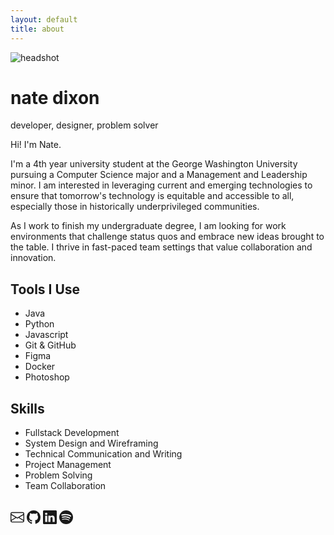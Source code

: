 ```yaml
---
layout: default
title: about
---
```


<div class="about-container">
  <!-- Two Column Hero Section -->
  <div class="about-hero">
    <!-- Left Column - Photo and Header -->
    <div class="about-left">
      <img src="{{ 'assets/images/placeholder.png' | relative_url }}" alt="headshot" class="about-photo">
      <h1 class="about-name">nate dixon</h1>
      <p class="about-title">developer, designer, problem solver</p>
    </div>
    <!-- Right Column - Description -->
    <div class="about-right">
      <div class="about-description">
	  	  <p>
			    Hi! I'm Nate.
		    </p>
        <p>
            I'm a 4th year university student at the George Washington University pursuing a Computer Science major and a Management and Leadership minor. I am interested in leveraging current and emerging technologies to ensure that tomorrow's technology is equitable and accessible to all, especially those in historically underprivileged communities.
        </p>
        <p>
            As I work to finish my undergraduate degree, I am looking for work environments that challenge status quos and embrace new ideas brought to the table. I thrive in fast-paced team settings that value collaboration and innovation. 
        </p>
      </div>
    </div>
  </div>
  
  <!-- Skills and Tools Section -->
  <div class="about-lists">
    <!-- Tools List -->
    <div class="about-list-section">
      <h2 class="about-list-title">Tools I Use</h2>
      <ul class="about-list">
        <li>Java</li>
        <li>Python</li>
		<li>Javascript</li>
        <li>Git & GitHub</li>
        <li>Figma</li>
        <li>Docker</li>
        <li>Photoshop</li>
      </ul>
    </div>
    <!-- Skills List -->
    <div class="about-list-section">
      <h2 class="about-list-title">Skills</h2>
      <ul class="about-list">
	  	<li>Fullstack Development</li>
        <li>System Design and Wireframing</li>
        <li>Technical Communication and Writing</li>
        <li>Project Management</li>
        <li>Problem Solving</li>
        <li>Team Collaboration</li>
      </ul>
    </div>
  </div>
  <br>
	<!-- Social Links -->
  <div class="about-social">
    <a href="mailto:njdixon23@gmail.com" class="about-social-link"><svg xmlns="http://www.w3.org/2000/svg" width="22" height="22" fill="currentColor" class="bi bi-envelope" viewBox="0 0 16 16">
        <path d="M0 4a2 2 0 0 1 2-2h12a2 2 0 0 1 2 2v8a2 2 0 0 1-2 2H2a2 2 0 0 1-2-2zm2-1a1 1 0 0 0-1 1v.217l7 4.2 7-4.2V4a1 1 0 0 0-1-1zm13 2.383-4.708 2.825L15 11.105zm-.034 6.876-5.64-3.471L8 9.583l-1.326-.795-5.64 3.47A1 1 0 0 0 2 13h12a1 1 0 0 0 .966-.741M1 11.105l4.708-2.897L1 5.383z"/>
    </svg></a>
    <a href="https://github.com/nateJDXN" class="about-social-link"><svg xmlns="http://www.w3.org/2000/svg" width="22" height="22" fill="currentColor" class="bi bi-github" viewBox="0 0 16 16">
        <path d="M8 0C3.58 0 0 3.58 0 8c0 3.54 2.29 6.53 5.47 7.59.4.07.55-.17.55-.38 0-.19-.01-.82-.01-1.49-2.01.37-2.53-.49-2.69-.94-.09-.23-.48-.94-.82-1.13-.28-.15-.68-.52-.01-.53.63-.01 1.08.58 1.23.82.72 1.21 1.87.87 2.33.66.07-.52.28-.87.51-1.07-1.78-.2-3.64-.89-3.64-3.95 0-.87.31-1.59.82-2.15-.08-.2-.36-1.02.08-2.12 0 0 .67-.21 2.2.82.64-.18 1.32-.27 2-.27s1.36.09 2 .27c1.53-1.04 2.2-.82 2.2-.82.44 1.1.16 1.92.08 2.12.51.56.82 1.27.82 2.15 0 3.07-1.87 3.75-3.65 3.95.29.25.54.73.54 1.48 0 1.07-.01 1.93-.01 2.2 0 .21.15.46.55.38A8.01 8.01 0 0 0 16 8c0-4.42-3.58-8-8-8"/>
    </svg></a>
    <a href="https://www.linkedin.com/in/nat3dixon/" class="about-social-link"><svg xmlns="http://www.w3.org/2000/svg" width="22" height="22" fill="currentColor" class="bi bi-linkedin" viewBox="0 0 16 16">
        <path d="M0 1.146C0 .513.526 0 1.175 0h13.65C15.474 0 16 .513 16 1.146v13.708c0 .633-.526 1.146-1.175 1.146H1.175C.526 16 0 15.487 0 14.854zm4.943 12.248V6.169H2.542v7.225zm-1.2-8.212c.837 0 1.358-.554 1.358-1.248-.015-.709-.52-1.248-1.342-1.248S2.4 3.226 2.4 3.934c0 .694.521 1.248 1.327 1.248zm4.908 8.212V9.359c0-.216.016-.432.08-.586.173-.431.568-.878 1.232-.878.869 0 1.216.662 1.216 1.634v3.865h2.401V9.25c0-2.22-1.184-3.252-2.764-3.252-1.274 0-1.845.7-2.165 1.193v.025h-.016l.016-.025V6.169h-2.4c.03.678 0 7.225 0 7.225z"/>
    </svg></a>
    <a href="https://open.spotify.com/playlist/2PR8c7OuZXXdTg60WIlIe4?si=16dec30233364847&pt=f76fdcb97bb6222be991fd6dcdb60a20" class="about-social-link"><svg xmlns="http://www.w3.org/2000/svg" width="22" height="22" fill="currentColor" class="bi bi-spotify" viewBox="0 0 16 16">
        <path d="M8 0a8 8 0 1 0 0 16A8 8 0 0 0 8 0m3.669 11.538a.5.5 0 0 1-.686.165c-1.879-1.147-4.243-1.407-7.028-.77a.499.499 0 0 1-.222-.973c3.048-.696 5.662-.397 7.77.892a.5.5 0 0 1 .166.686m.979-2.178a.624.624 0 0 1-.858.205c-2.15-1.321-5.428-1.704-7.972-.932a.625.625 0 0 1-.362-1.194c2.905-.881 6.517-.454 8.986 1.063a.624.624 0 0 1 .206.858m.084-2.268C10.154 5.56 5.9 5.419 3.438 6.166a.748.748 0 1 1-.434-1.432c2.825-.857 7.523-.692 10.492 1.07a.747.747 0 1 1-.764 1.288"/>
    </svg></a>
  </div>

